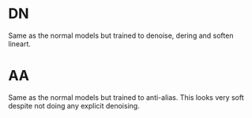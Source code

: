 # DN
Same as the normal models but trained to denoise, dering and soften lineart.

# AA
Same as the normal models but trained to anti-alias. This looks very soft despite not doing any explicit denoising.
